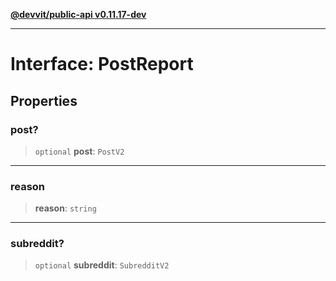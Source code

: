 [**@devvit/public-api v0.11.17-dev**](../../../../README.md)

---

# Interface: PostReport

## Properties

<a id="post"></a>

### post?

> `optional` **post**: `PostV2`

---

<a id="reason"></a>

### reason

> **reason**: `string`

---

<a id="subreddit"></a>

### subreddit?

> `optional` **subreddit**: `SubredditV2`
